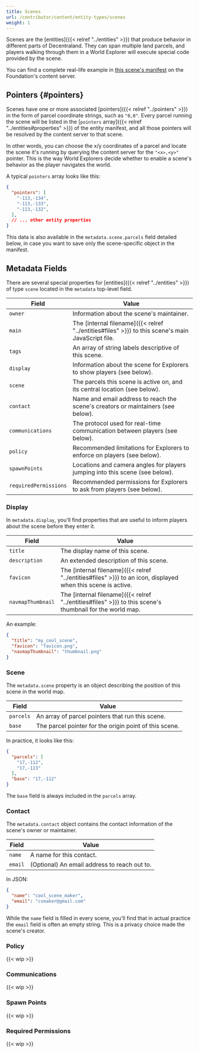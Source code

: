 ```yaml
---
title: Scenes
url: /contributor/content/entity-types/scenes
weight: 1
---
```


Scenes are the [entities]({{< relref "../entities" >}}) that produce behavior in different parts of Decentraland. They can span multiple land parcels, and players walking through them in a World Explorer will execute special code provided by the scene.

You can find a complete real-life example in [this scene's manifest](https://peer.decentraland.org/content/contents/bafkreidihplrc5cxarjkji2enmzhicpjoa2vrlqyyffnholmxb3o2xft3u) on the Foundation's content server.

## Pointers {#pointers}

Scenes have one or more associated [pointers]({{< relref "../pointers" >}}) in the form of parcel coordinate strings, such as `"0,0"`. Every parcel running the scene will be listed in the [`pointers` array]({{< relref "../entities#properties" >}}) of the entity manifest, and all those pointers will be resolved by the content server to that scene.

In other words, you can choose the x/y coordinates of a parcel and locate the scene it's running by querying the content server for the `"<x>,<y>"` pointer. This is the way World Explorers decide whether to enable a scene's behavior as the player navigates the world.

A typical `pointers` array looks like this:

```json
{
  "pointers": [
    "-113,-134",
    "-113,-133",
    "-113,-132",
  ],
  // ... other entity properties
}
```

This data is also available in the `metadata.scene.parcels` field detailed below, in case you want to save only the scene-specific object in the manifest.

## Metadata Fields

There are several special properties for [entities]({{< relref "../entities" >}}) of type `scene` located in the `metadata` top-level field.

| Field | Value |
| ----- | --- |
| `owner` | Information about the scene's maintainer.
| `main` | The [internal filename]({{< relref "../entities#files" >}}) to this scene's main JavaScript file.
| `tags` | An array of string labels descriptive of this scene.
| `display` | Information about the scene for Explorers to show players (see below).
| `scene` | The parcels this scene is active on, and its central location (see below).
| `contact` | Name and email address to reach the scene's creators or maintainers (see below).
| `communications` | The protocol used for real-time communication between players (see below).
| `policy` | Recommended limitations for Explorers to enforce on players (see below).
| `spawnPoints` | Locations and camera angles for players jumping into this scene (see below).
| `requiredPermissions` | Recommended permissions for Explorers to ask from players (see below).

### Display

In `metadata.display`, you'll find properties that are useful to inform players about the scene before they enter it.

| Field | Value |
| ----- | --- |
| `title` | The display name of this scene.
| `description` | An extended description of this scene.
| `favicon` | The [internal filename]({{< relref "../entities#files" >}}) to an icon, displayed when this scene is active.
| `navmapThumbnail` | The [internal filename]({{< relref "../entities#files" >}}) to this scene's thumbnail for the world map.

An example:

```json
{
  "title": "my_cool_scene",
  "favicon": "favicon.png",
  "navmapThumbnail": "thumbnail.png"
}
```

### Scene

The `metadata.scene` property is an object describing the position of this scene in the world map.

| Field | Value |
| ----- | --- |
| `parcels` | An array of parcel pointers that run this scene.
| `base` | The parcel pointer for the origin point of this scene.

In practice, it looks like this:

```json
{
  "parcels": [
    "17,-112", 
    "17,-113"
  ],
  "base": "17,-112"
}
```

The `base` field is always included in the `parcels` array.

### Contact

The `metadata.contact` object contains the contact information of the scene's owner or maintainer.

| Field | Value |
| ----- | --- |
| `name` | A name for this contact.
| `email` | (Optional) An email address to reach out to.

In JSON:

```json
{
  "name": "cool_scene_maker",
  "email": "csmaker@gmail.com"
}
```

While the `name` field is filled in every scene, you'll find that in actual practice the `email` field is often an empty string. This is a privacy choice made the scene's creator.

### Policy

{{< wip >}}

### Communications

{{< wip >}}

### Spawn Points

{{< wip >}}    

### Required Permissions

{{< wip >}}


